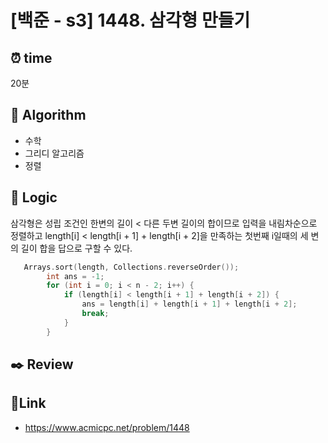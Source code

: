 # [백준 - s3] 1448. 삼각형 만들기

## ⏰ **time**

20분

## :pushpin: **Algorithm**

- 수학
- 그리디 알고리즘
- 정렬

## :round_pushpin: **Logic**

삼각형은 성립 조건인 한변의 길이 < 다른 두변 길이의 합이므로 입력을 내림차순으로 정렬하고 length[i] < length[i + 1] + length[i + 2]을 만족하는 첫번째 i일때의 세 변의 길이 합을 답으로 구할 수 있다.

```cpp
   Arrays.sort(length, Collections.reverseOrder());
		int ans = -1;
		for (int i = 0; i < n - 2; i++) {
			if (length[i] < length[i + 1] + length[i + 2]) {
				ans = length[i] + length[i + 1] + length[i + 2];
				break;
			}
		}

```

## :black_nib: **Review**

## 📡**Link**

- https://www.acmicpc.net/problem/1448
